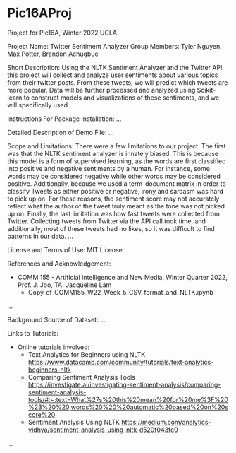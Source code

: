 # Pic16AProj
Project for Pic16A, Winter 2022 UCLA

Project Name: Twitter Sentiment Analyzer
Group Members: Tyler Nguyen, Max Potter, Brandon Achugbue

Short Description:
Using the NLTK Sentiment Analyzer and the Twitter API, this project will collect and analyze
user sentiments about various topics from their twitter posts. From these tweets, we will predict which tweets are more popular. 
Data will be further processed and analyzed using Scikit-learn to construct models and visualizations of these sentiments, and we will
specifically used 

Instructions For Package Installation:
...

Detailed Description of Demo File:
...

Scope and Limitations: There were a few limitations to our project. The first was that the NLTK sentiment analyzer is innately biased. This is because
this model is a form of supervised learning, as the words are first classified into positive and negative sentiments by a human. For instance, some words may be 
considered negative while other words may be considered positive. Additionally, because we used a term-document matrix in order to classify Tweets as either
positive or negative, irony and sarcasm was hard to pick up on. For these reasons, the sentiment score may not accurately reflect what the author of the tweet
truly meant as the tone was not picked up on. Finally, the last limitation was how fast tweets were collected from Twitter. Collecting tweets from Twitter via the API call
took time, and additionally, most of these tweets had no likes, so it was difficult to find patterns in our data. 
...

License and Terms of Use:
MIT License

References and Acknowledgement: 
- COMM 155 - Artificial Intelligence and New Media, Winter Quarter 2022, Prof. J. Joo, TA. Jacqueline Lam
  - Copy_of_COMM155_W22_Week_5_CSV_format_and_NLTK.ipynb

...

Background Source of Dataset:
...

Links to Tutorials:
- Online tutorials involved:
    - Text Analytics for Beginners using NLTK https://www.datacamp.com/community/tutorials/text-analytics-beginners-nltk
    - Comparing Sentiment Analysis Tools https://investigate.ai/investigating-sentiment-analysis/comparing-sentiment-analysis-tools/#:~:text=What%27s%20this%20mean%20for%20me%3F%20%23%20%20,words%20%20%20automatic%20based%20on%20score%20
    - Sentiment Analysis Using NLTK https://medium.com/analytics-vidhya/sentiment-analysis-using-nltk-d520f043fc0

...


